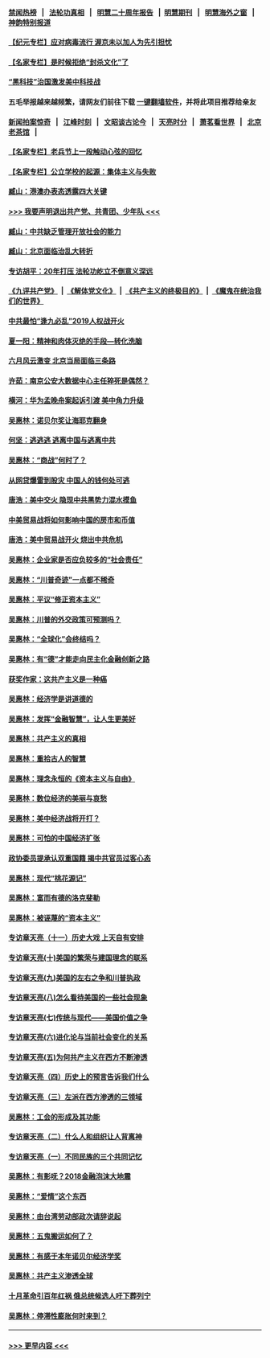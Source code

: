 #### [禁闻热榜](热点新闻.md?=0)  &nbsp;&nbsp;|&nbsp;&nbsp; [法轮功真相](https://github.com/gfw-breaker/truth/blob/master/README.md?=0) &nbsp;&nbsp;|&nbsp;&nbsp; [明慧二十周年报告](https://github.com/gfw-breaker/mh-reports/blob/master/README.md?=0) &nbsp;&nbsp;|&nbsp;&nbsp;[明慧期刊](https://github.com/gfw-breaker/mh-qikan) &nbsp;&nbsp;|&nbsp;&nbsp; [明慧海外之窗](https://github.com/gfw-breaker/mh-news/blob/master/README.md?=0) &nbsp;&nbsp;|&nbsp;&nbsp; [神韵特别报道](https://github.com/gfw-breaker/mh-news/blob/master/shenyun.md?=0)
#### [【纪元专栏】应对病毒流行 渥京未以加人为先引担忧](../pages/nsc423/n11875714.md?t=03021002) 
#### [【名家专栏】是时候拒绝“封杀文化”了](../pages/nsc423/n11814093.md?t=03021002) 
#### [“黑科技”治国激发美中科技战](../pages/nsc423/n11638056.md?t=03021002) 
#### 五毛举报越来越频繁，请网友们前往下载 [一键翻墙软件](https://github.com/gfw-breaker/ssr-accounts)，并将此项目推荐给亲友
#### [新闻拍案惊奇](https://github.com/gfw-breaker/banned-news/blob/master/pages/link4.md) &nbsp;&nbsp;|&nbsp;&nbsp; [江峰时刻](https://github.com/gfw-breaker/banned-news/blob/master/pages/link4.md) &nbsp;&nbsp;|&nbsp;&nbsp; [文昭谈古论今](https://github.com/gfw-breaker/banned-news/blob/master/pages/link4.md) &nbsp;&nbsp;|&nbsp;&nbsp; [天亮时分](https://github.com/gfw-breaker/banned-news/blob/master/pages/link4.md) &nbsp;&nbsp;|&nbsp;&nbsp; [萧茗看世界](https://github.com/gfw-breaker/banned-news/blob/master/pages/link4.md) &nbsp;&nbsp;|&nbsp;&nbsp; [北京老茶馆](https://github.com/gfw-breaker/banned-news/blob/master/pages/link4.md) &nbsp;&nbsp;|&nbsp;&nbsp; 
#### [【名家专栏】老兵节上一段触动心弦的回忆](../pages/nsc423/n11646016.md?t=03021002) 
#### [【名家专栏】公立学校的起源：集体主义与失败](../pages/nsc423/n11601833.md?t=03021002) 
#### [臧山：港澳办表态透露四大关键](../pages/nsc423/n11421628.md?t=03021002) 
#### [>>> 我要声明退出共产党、共青团、少年队 <<<](https://github.com/begood0513/goodnews/blob/master/quit/letter.md) 
#### [臧山：中共缺乏管理开放社会的能力](../pages/nsc423/n11407457.md?t=03021002) 
#### [臧山：北京面临治乱大转折](../pages/nsc423/n11406895.md?t=03021002) 
#### [专访胡平：20年打压 法轮功屹立不倒意义深远](../pages/nsc423/n11398800.md?t=03021002) 
#### [《九评共产党》](https://github.com/begood0513/9ping.md/blob/master/README.md) &nbsp;|&nbsp; [《解体党文化》](../../../../jtdwh.md/blob/master/README.md)  &nbsp;|&nbsp; [《共产主义的终极目的》](../../../../gczydzjmd.md/blob/master/README.md) &nbsp;|&nbsp; [《魔鬼在统治我们的世界》](../../../../mgztzwmdsj.md/blob/master/README.md) 
#### [中共最怕“逢九必乱”2019人权战开火](../pages/nsc423/n11385248.md?t=03021002) 
#### [夏一阳：精神和肉体灭绝的手段—转化洗脑](../pages/nsc423/n11368250.md?t=03021002) 
#### [六月风云激变 北京当局面临三条路](../pages/nsc423/n11313668.md?t=03021002) 
#### [许茹：南京公安大数据中心主任猝死是偶然？](../pages/nsc423/n11064744.md?t=03021002) 
#### [横河：华为孟晚舟案起诉引渡 美中角力升级](../pages/nsc423/n11027230.md?t=03021002) 
#### [吴惠林：诺贝尔奖让海耶克翻身](../pages/nsc423/n10890049.md?t=03021002) 
#### [何坚：逃逃逃 逃离中国与逃离中共](../pages/nsc423/n10592891.md?t=03021002) 
#### [吴惠林：“商战”何时了？](../pages/nsc423/n10573558.md?t=03021002) 
#### [从网贷爆雷到股灾 中国人的钱何处可逃](../pages/nsc423/n10572800.md?t=03021002) 
#### [唐浩：美中交火 隐现中共黑势力混水摸鱼](../pages/nsc423/n10544040.md?t=03021002) 
#### [中美贸易战将如何影响中国的房市和币值](../pages/nsc423/n10543697.md?t=03021002) 
#### [唐浩：美中贸易战开火 烧出中共危机](../pages/nsc423/n10540126.md?t=03021002) 
#### [吴惠林：企业家是否应负较多的“社会责任”](../pages/nsc423/n10535022.md?t=03021002) 
#### [吴惠林：“川普奇迹”一点都不稀奇](../pages/nsc423/n10512808.md?t=03021002) 
#### [吴惠林：平议“修正资本主义”](../pages/nsc423/n10495724.md?t=03021002) 
#### [吴惠林：川普的外交政策可预测吗？](../pages/nsc423/n10462387.md?t=03021002) 
#### [吴惠林：“全球化”会终结吗？](../pages/nsc423/n10452838.md?t=03021002) 
#### [吴惠林：有“德”才能走向民主化金融创新之路](../pages/nsc423/n10432292.md?t=03021002) 
#### [获奖作家：这共产主义是一种癌](../pages/nsc423/n10431541.md?t=03021002) 
#### [吴惠林：经济学是讲道德的](../pages/nsc423/n10398014.md?t=03021002) 
#### [吴惠林：发挥“金融智慧”，让人生更美好](../pages/nsc423/n10375019.md?t=03021002) 
#### [吴惠林：共产主义的真相](../pages/nsc423/n10351394.md?t=03021002) 
#### [吴惠林：重拾古人的智慧](../pages/nsc423/n10337691.md?t=03021002) 
#### [吴惠林：理念永恒的《资本主义与自由》](../pages/nsc423/n10316274.md?t=03021002) 
#### [吴惠林：数位经济的美丽与哀愁](../pages/nsc423/n10292946.md?t=03021002) 
#### [吴惠林：美中经济战将开打？](../pages/nsc423/n10258825.md?t=03021002) 
#### [吴惠林：可怕的中国经济扩张](../pages/nsc423/n10219147.md?t=03021002) 
#### [政协委员提承认双重国籍 揭中共官员过客心态](../pages/nsc423/n10208809.md?t=03021002) 
#### [吴惠林：现代“桃花源记”](../pages/nsc423/n10185234.md?t=03021002) 
#### [吴惠林：富而有德的洛克斐勒](../pages/nsc423/n10142264.md?t=03021002) 
#### [吴惠林：被诬蔑的“资本主义”](../pages/nsc423/n10124816.md?t=03021002) 
#### [专访章天亮（十一）历史大戏 上天自有安排](../pages/nsc423/n10094905.md?t=03021002) 
#### [专访章天亮(十)美国的繁荣与建国理念的联系](../pages/nsc423/n10094899.md?t=03021002) 
#### [专访章天亮(九)美国的左右之争和川普执政](../pages/nsc423/n10094889.md?t=03021002) 
#### [专访章天亮(八)怎么看待美国的一些社会现象](../pages/nsc423/n10094857.md?t=03021002) 
#### [专访章天亮(七)传统与现代——美国价值之争](../pages/nsc423/n10093140.md?t=03021002) 
#### [专访章天亮(六)进化论与当前社会变化的关系](../pages/nsc423/n10092036.md?t=03021002) 
#### [专访章天亮(五)为何共产主义在西方不断渗透](../pages/nsc423/n10083620.md?t=03021002) 
#### [专访章天亮（四）历史上的预言告诉我们什么](../pages/nsc423/n10083606.md?t=03021002) 
#### [专访章天亮（三）左派在西方渗透的三领域](../pages/nsc423/n10081115.md?t=03021002) 
#### [吴惠林：工会的形成及其功能](../pages/nsc423/n10080633.md?t=03021002) 
#### [专访章天亮（二）什么人和组织让人背离神](../pages/nsc423/n10076637.md?t=03021002) 
#### [专访章天亮（一）不同民族的三个共同记忆](../pages/nsc423/n10074188.md?t=03021002) 
#### [吴惠林：有影呒？2018金融泡沫大地震](../pages/nsc423/n10040534.md?t=03021002) 
#### [吴惠林：“爱情”这个东西](../pages/nsc423/n10019423.md?t=03021002) 
#### [吴惠林：由台湾劳动部政次请辞说起](../pages/nsc423/n9979679.md?t=03021002) 
#### [吴惠林：五鬼搬运如何了？](../pages/nsc423/n9925338.md?t=03021002) 
#### [吴惠林：有感于本年诺贝尔经济学奖](../pages/nsc423/n9871883.md?t=03021002) 
#### [吴惠林：共产主义渗透全球](../pages/nsc423/n9812748.md?t=03021002) 
#### [十月革命引百年红祸 俄总统候选人吁下葬列宁](../pages/nsc423/n9810182.md?t=03021002) 
#### [吴惠林：停滞性膨胀何时来到？](../pages/nsc423/n9764136.md?t=03021002) 

----
#### [ >>> 更早内容 <<< ](../indexes/nsc423-earlier.md)
